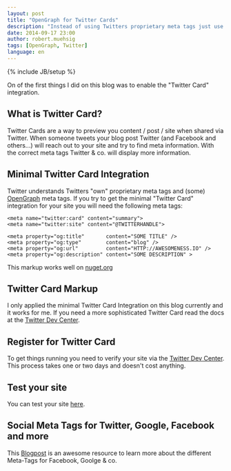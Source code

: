 ```yaml
---
layout: post
title: "OpenGraph for Twitter Cards"
description: "Instead of using Twitters proprietary meta tags just use OpenGraph"
date: 2014-09-17 23:00
author: robert.muehsig
tags: [OpenGraph, Twitter]
language: en
---
```

{% include JB/setup %}

On of the first things I did on this blog was to enable the "Twitter Card" integration. 

## What is Twitter Card?
Twitter Cards are a way to preview you content / post / site when shared via Twitter. When someone tweets your blog post Twitter (and Facebook and others...) will reach out to your site and try to find meta information. With the correct meta tags Twitter & co. will display more information.

## Minimal Twitter Card Integration
Twitter understands Twitters "own" proprietary meta tags and (some) [OpenGraph](http://ogp.me/) meta tags.
If you try to get the minimal "Twitter Card" integration for your site you will need the following meta tags:

    <meta name="twitter:card" content="summary">
    <meta name="twitter:site" content="@TWITTERHANDLE"> 

    <meta property="og:title"       content="SOME TITLE" />
    <meta property="og:type"        content="blog" /> 
    <meta property="og:url"         content="HTTP://AWESOMENESS.IO" /> 
    <meta property="og:description" content="SOME DESCRIPTION" >

This markup works well on [nuget.org](https://github.com/NuGet/NuGetGallery/pull/2173)

## Twitter Card Markup
I only applied the minimal Twitter Card Integration on this blog currently and it works for me. If you need a more sophisticated Twitter Card read the docs at the [Twitter Dev Center](https://dev.twitter.com/cards/types). 

## Register for Twitter Card
To get things running you need to verify your site via the [Twitter Dev Center](https://dev.twitter.com/cards/overview). This process takes one or two days and doesn't cost anything.

## Test your site
You can test your site [here](https://cards-dev.twitter.com/validator).

## Social Meta Tags for Twitter, Google, Facebook and more
This [Blogpost](http://moz.com/blog/meta-data-templates-123) is an awesome resource to learn more about the different Meta-Tags for Facebook, Goolge & co.

